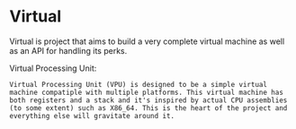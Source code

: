 # Virtual
Virtual is project that aims to build a very complete virtual machine as well as an API for handling its perks.

Virtual Processing Unit:

    Virtual Processing Unit (VPU) is designed to be a simple virtual machine compatiple with multiple platforms. This virtual machine has both registers and a stack and it's inspired by actual CPU assemblies (to some extent) such as X86_64. This is the heart of the project and everything else will gravitate around it.